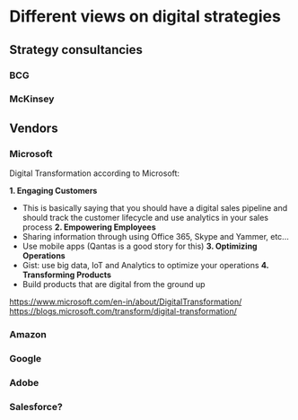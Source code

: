 # Different views on digital strategies

## Strategy consultancies
### BCG

### McKinsey

## Vendors
### Microsoft
Digital Transformation according to Microsoft:

**1. Engaging Customers**
  * This is basically saying that you should have a digital sales pipeline and should track the customer lifecycle and use analytics in your sales process
**2. Empowering Employees**
  * Sharing information through using Office 365, Skype and Yammer, etc...
  * Use mobile apps (Qantas is a good story for this)
**3. Optimizing Operations**
  * Gist: use big data, IoT and Analytics to optimize your operations
**4. Transforming Products**
  * Build products that are digital from the ground up

https://www.microsoft.com/en-in/about/DigitalTransformation/
https://blogs.microsoft.com/transform/digital-transformation/

### Amazon

### Google

### Adobe

### Salesforce?
